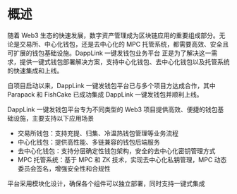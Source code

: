 # 概述 

随着 Web3 生态的快速发展，数字资产管理成为区块链应用的重要组成部分。无论是交易所、中心化钱包，还是去中心化的 MPC 托管系统，都需要高效、安全且可扩展的钱包基础设施。DappLink 一键发钱包业务平台 正是为了解决这一需求，提供一键式钱包部署解决方案，支持中心化钱包、去中心化钱包以及托管系统的快速集成和上线。

自项目启动以来，DappLink 一键发钱包平台已与多个项目方达成合作，其中 Parapack 和 FishCake 已成功集成 DappLink 一键发钱包并顺利上线。

DappLink 一键发钱包平台专为不同类型的 Web3 项目提供高效、便捷的钱包基础设施，主要支持以下应用场景
- 交易所钱包：支持充提、归集、冷温热钱包管理等业务流程
- 中心化钱包：提供高性能、多链兼容的钱包后端服务
- 去中心化钱包：支持分层确定性钱包架构，安全的去中心化密钥管理方式
- MPC 托管系统：基于 MPC 和 ZK 技术，实现去中心化私钥管理，MPC 动态委员会签名，增强安全性和合规性

平台采用模块化设计，确保各个组件可以独立部署，同时支持一键式集成


